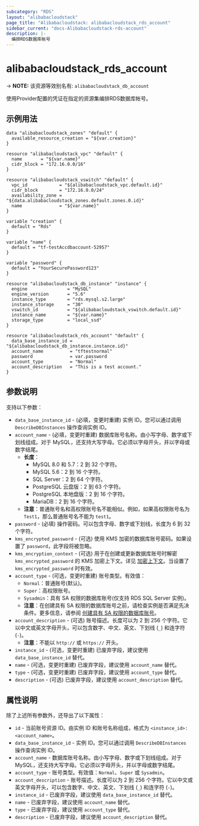 ```yaml
---
subcategory: "RDS"
layout: "alibabacloudstack"
page_title: "Alibabacloudstack: alibabacloudstack_rds_account"
sidebar_current: "docs-Alibabacloudstack-rds-account"
description: |- 
  编排RDS数据库帐号
---
```


# alibabacloudstack_rds_account
-> **NOTE:** 该资源等效别名有: `alibabacloudstack_db_account`

使用Provider配置的凭证在指定的资源集编排RDS数据库帐号。

## 示例用法

```hcl
data "alibabacloudstack_zones" "default" {
  available_resource_creation = "${var.creation}"
}

resource "alibabacloudstack_vpc" "default" {
  name       = "${var.name}"
  cidr_block = "172.16.0.0/16"
}

resource "alibabacloudstack_vswitch" "default" {
  vpc_id            = "${alibabacloudstack_vpc.default.id}"
  cidr_block        = "172.16.0.0/24"
  availability_zone = "${data.alibabacloudstack_zones.default.zones.0.id}"
  name              = "${var.name}"
}

variable "creation" {
  default = "Rds"
}

variable "name" {
  default = "tf-testAccdbaccount-52957"
}

variable "password" {
  default = "YourSecurePassword123"
}

resource "alibabacloudstack_db_instance" "instance" {
  engine               = "MySQL"
  engine_version       = "5.6"
  instance_type        = "rds.mysql.s2.large"
  instance_storage     = "30"
  vswitch_id           = "${alibabacloudstack_vswitch.default.id}"
  instance_name        = "${var.name}"
  storage_type         = "local_ssd"
}

resource "alibabacloudstack_rds_account" "default" {
  data_base_instance_id = "${alibabacloudstack_db_instance.instance.id}"
  account_name          = "tftestnormal"
  password              = var.password
  account_type          = "Normal"
  account_description   = "This is a test account."
}
```

## 参数说明

支持以下参数：

* `data_base_instance_id` - (必填，变更时重建) 实例 ID。您可以通过调用 `DescribeDBInstances` 操作查询实例 ID。
* `account_name` - (必填，变更时重建) 数据库账号名称。由小写字母、数字或下划线组成。对于 MySQL，还支持大写字母。它必须以字母开头，并以字母或数字结尾。
  - **长度**：
    - MySQL 8.0 和 5.7：2 到 32 个字符。
    - MySQL 5.6：2 到 16 个字符。
    - SQL Server：2 到 64 个字符。
    - PostgreSQL 云盘版：2 到 63 个字符。
    - PostgreSQL 本地盘版：2 到 16 个字符。
    - MariaDB：2 到 16 个字符。
  - **注意**：普通账号名和高权限账号名不能相似。例如，如果高权限账号名为 `Test1`，那么普通账号名不能为 `test1`。
* `password` - (必填) 操作密码。可以包含字母、数字或下划线，长度为 6 到 32 个字符。
* `kms_encrypted_password` - (可选) 使用 KMS 加密的数据库账号密码。如果设置了 `password`，此字段将被忽略。
* `kms_encryption_context` - (可选) 用于在创建或更新数据库账号时解密 `kms_encrypted_password` 的 KMS 加密上下文。详见 [加密上下文](https://www.alibabacloud.com/help/doc-detail/42975.htm)。当设置了 `kms_encrypted_password` 时有效。
* `account_type` - (可选，变更时重建) 账号类型。有效值：
  - `Normal`：普通账号(默认)。
  - `Super`：高权限账号。
  - `Sysadmin`：具有 SA 权限的数据库账号(仅支持 RDS SQL Server 实例)。
  - **注意**：在创建具有 SA 权限的数据库账号之前，请检查实例是否满足先决条件。更多信息，请参阅 [创建具有 SA 权限的数据库账号](https://www.alibabacloud.com/help/doc-detail/122334.htm)。
* `account_description` - (可选) 账号描述。长度可以为 2 到 256 个字符。它以中文或英文字母开头，可以包含数字、中文、英文、下划线 (`_`) 和连字符 (`-`)。
  - **注意**：不能以 `http://` 或 `https://` 开头。
* `instance_id` - (可选，变更时重建) 已废弃字段，建议使用 `data_base_instance_id` 替代。
* `name` - (可选，变更时重建) 已废弃字段，建议使用 `account_name` 替代。
* `type` - (可选，变更时重建) 已废弃字段，建议使用 `account_type` 替代。
* `description` - (可选) 已废弃字段，建议使用 `account_description` 替代。

## 属性说明

除了上述所有参数外，还导出了以下属性：

* `id` - 当前账号资源 ID。由实例 ID 和账号名称组成，格式为 `<instance_id>:<account_name>`。
* `data_base_instance_id` - 实例 ID。您可以通过调用 `DescribeDBInstances` 操作查询实例 ID。
* `account_name` - 数据库账号名称。由小写字母、数字或下划线组成。对于 MySQL，还支持大写字母。它必须以字母开头，并以字母或数字结尾。
* `account_type` - 账号类型。有效值：`Normal`、`Super` 或 `Sysadmin`。
* `account_description` - 账号描述。长度可以为 2 到 256 个字符。它以中文或英文字母开头，可以包含数字、中文、英文、下划线 (`_`) 和连字符 (`-`)。
* `instance_id` - 已废弃字段，建议使用 `data_base_instance_id` 替代。
* `name` - 已废弃字段，建议使用 `account_name` 替代。
* `type` - 已废弃字段，建议使用 `account_type` 替代。
* `description` - 已废弃字段，建议使用 `account_description` 替代。